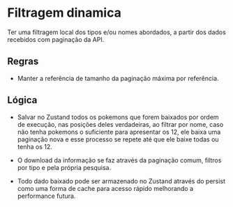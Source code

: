 # Filtragem dinamica

Ter uma filtragem local dos tipos e/ou nomes abordados, a partir dos dados recebidos com paginação da API.

## Regras

- Manter a referência de tamanho da paginação máxima por referência.

## Lógica

- Salvar no Zustand todos os pokemons que forem baixados por ordem de execução, nas posições deles verdadeiras, ao filtrar por nome, caso não tenha pokemons o suficiente para apresentar os 12, ele baixa uma paginação nova e esse processo se repete até que ele baixe todas ou tenha os 12.

- O download da informação se faz através da paginação comum, filtros por tipo e pela própria pesquisa.

- Todo dado baixado pode ser armazenado no Zustand através do persist como uma forma de cache para acesso rápido melhorando a performance futura.
